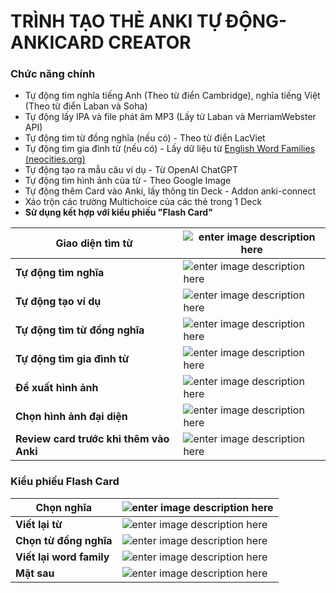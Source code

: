 # TRÌNH TẠO THẺ ANKI TỰ ĐỘNG- ANKICARD CREATOR

### Chức năng chính

- Tự động tìm nghĩa tiếng Anh (Theo từ điển Cambridge), nghĩa tiếng Việt (Theo từ điển Laban và Soha)
- Tự động lấy IPA và file phát âm MP3 (Lấy từ Laban và MerriamWebster API)
- Tự động tìm từ đồng nghĩa (nếu có) - Theo từ điển LacViet
- Tự động tìm gia đình từ (nếu có) - Lấy dữ liệu từ [English Word Families (neocities.org)](https://enroots.neocities.org/)
- Tự động tạo ra mẫu câu ví dụ - Từ OpenAI ChatGPT
- Tự động tìm hình ảnh của từ - Theo Google Image
- Tự động thêm Card vào Anki, lấy thông tin Deck - Addon anki-connect
- Xáo trộn các trường Multichoice của các thẻ trong 1 Deck
- **Sử dụng kết hợp với kiểu phiếu "Flash Card"**

| **Giao diện tìm từ**          | ![enter image description here](https://res.cloudinary.com/dekx0bg21/image/upload/v1688193521/q3_qwnvax.png) |
| ----------------------------- | ------------------------------------------------------------------------------------------------------------ |
| **Tự động tìm nghĩa**         | ![enter image description here](https://res.cloudinary.com/dekx0bg21/image/upload/v1688193521/q1_xuogn0.png) |
| **Tự động tạo ví dụ**         | ![enter image description here](https://res.cloudinary.com/dekx0bg21/image/upload/v1688193858/q5_psyhk6.png) |
| **Tự động tìm từ đồng nghĩa** | ![enter image description here](https://res.cloudinary.com/dekx0bg21/image/upload/v1688193521/p2_ds02on.png) |
| **Tự động tìm gia đình từ**   | ![enter image description here](https://res.cloudinary.com/dekx0bg21/image/upload/v1688193521/q4_cmglum.png) |
| **Đề xuất hình ảnh**   | ![enter image description here](https://res.cloudinary.com/dekx0bg21/image/upload/v1688205652/q8_dyyskb.png) |
| **Chọn hình ảnh đại diện**   | ![enter image description here](https://res.cloudinary.com/dekx0bg21/image/upload/v1688205651/q9_ozxeot.png) |
| **Review card trước khi thêm vào Anki**   | ![enter image description here](https://res.cloudinary.com/dekx0bg21/image/upload/v1688205650/s10_cvmwf9.png) |

### Kiểu phiếu Flash Card

| **Chọn nghĩa**           | ![enter image description here](https://res.cloudinary.com/dekx0bg21/image/upload/v1688191881/w1_oqakxc.png)                                   |
| ------------------------ | ---------------------------------------------------------------------------------------------------------------------------------------------- |
| **Viết lại từ**          | ![enter image description here](https://res.cloudinary.com/dekx0bg21/image/upload/v1688191879/w2_ebbjnc.png)                                   |
| **Chọn từ đồng nghĩa**   | ![enter image description here](https://res.cloudinary.com/dekx0bg21/image/upload/v1688191881/w4_en8hdq.png)                                   |
| **Viết lại word family** | ![enter image description here](https://res.cloudinary.com/dekx0bg21/image/upload/v1688191879/w5_zfolt2.png)                                   |
| **Mặt sau**              | ![enter image description here](https://res.cloudinary.com/dekx0bg21/image/upload/v1688192527/Screenshot_20230701_131955_AnkiDroid_shbfws.jpg) |
